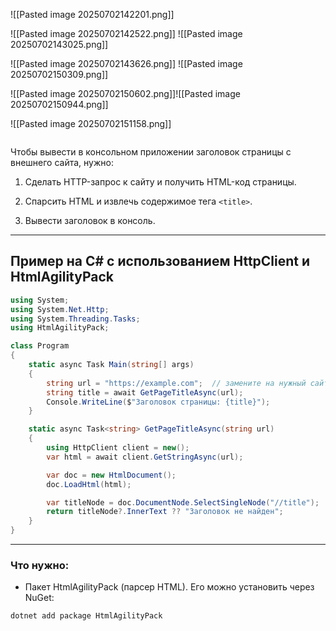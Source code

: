 ![[Pasted image 20250702142201.png]]

![[Pasted image 20250702142522.png]]
![[Pasted image 20250702143025.png]]


![[Pasted image 20250702143626.png]]
![[Pasted image 20250702150309.png]]

![[Pasted image 20250702150602.png]]![[Pasted image 20250702150944.png]]

![[Pasted image 20250702151158.png]]
```csharp

```

Чтобы вывести в консольном приложении заголовок страницы с внешнего сайта, нужно:

1. Сделать HTTP-запрос к сайту и получить HTML-код страницы.
    
2. Спарсить HTML и извлечь содержимое тега `<title>`.
    
3. Вывести заголовок в консоль.
    

---

## Пример на C# с использованием HttpClient и HtmlAgilityPack

```csharp
using System;
using System.Net.Http;
using System.Threading.Tasks;
using HtmlAgilityPack;

class Program
{
    static async Task Main(string[] args)
    {
        string url = "https://example.com";  // замените на нужный сайт
        string title = await GetPageTitleAsync(url);
        Console.WriteLine($"Заголовок страницы: {title}");
    }

    static async Task<string> GetPageTitleAsync(string url)
    {
        using HttpClient client = new();
        var html = await client.GetStringAsync(url);

        var doc = new HtmlDocument();
        doc.LoadHtml(html);

        var titleNode = doc.DocumentNode.SelectSingleNode("//title");
        return titleNode?.InnerText ?? "Заголовок не найден";
    }
}
```

---

### Что нужно:

- Пакет HtmlAgilityPack (парсер HTML). Его можно установить через NuGet:
    

```bash
dotnet add package HtmlAgilityPack
```


